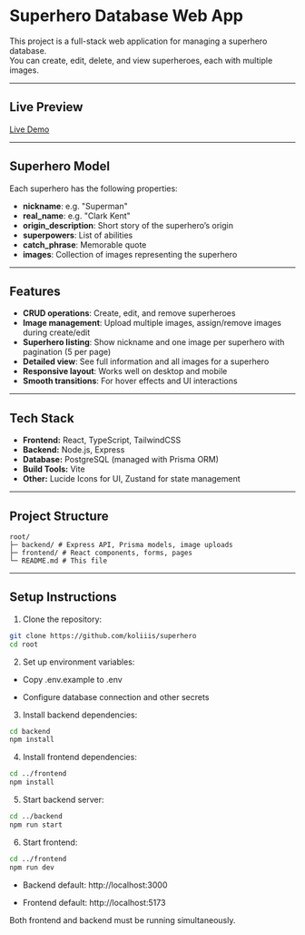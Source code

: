 # Superhero Database Web App

This project is a full-stack web application for managing a superhero database.  
You can create, edit, delete, and view superheroes, each with multiple images.

---

## Live Preview

  [Live Demo](https://superhero-delta.vercel.app/)

---

## Superhero Model

Each superhero has the following properties:

- **nickname**: e.g. "Superman"  
- **real_name**: e.g. "Clark Kent"  
- **origin_description**: Short story of the superhero’s origin  
- **superpowers**: List of abilities  
- **catch_phrase**: Memorable quote  
- **images**: Collection of images representing the superhero  

---

## Features

- **CRUD operations**: Create, edit, and remove superheroes  
- **Image management**: Upload multiple images, assign/remove images during create/edit  
- **Superhero listing**: Show nickname and one image per superhero with pagination (5 per page)  
- **Detailed view**: See full information and all images for a superhero  
- **Responsive layout**: Works well on desktop and mobile  
- **Smooth transitions**: For hover effects and UI interactions  

---

## Tech Stack

- **Frontend:** React, TypeScript, TailwindCSS  
- **Backend:** Node.js, Express  
- **Database:** PostgreSQL (managed with Prisma ORM)  
- **Build Tools:** Vite  
- **Other:** Lucide Icons for UI, Zustand for state management  

---

## Project Structure

```
root/
├─ backend/ # Express API, Prisma models, image uploads
├─ frontend/ # React components, forms, pages
└─ README.md # This file
```

---

## Setup Instructions

1. Clone the repository:

```bash
git clone https://github.com/koliiis/superhero
cd root
```

2. Set up environment variables:

  - Copy .env.example to .env

  - Configure database connection and other secrets

3. Install backend dependencies:

```bash
cd backend
npm install
```

4. Install frontend dependencies:

```bash
cd ../frontend
npm install
```

5. Start backend server:

```bash
cd ../backend
npm run start
```

6. Start frontend:

```bash
cd ../frontend
npm run dev
```


- Backend default: http://localhost:3000

- Frontend default: http://localhost:5173

Both frontend and backend must be running simultaneously.